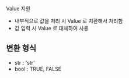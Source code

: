 Value 지원

- 내부적으로 값을 처리 시 Value 로 치환해서 처리함
- 값 입력 시 Value 로 대체하여 사용

## 변환 형식

- str  : 'str'
- bool : TRUE, FALSE 
 